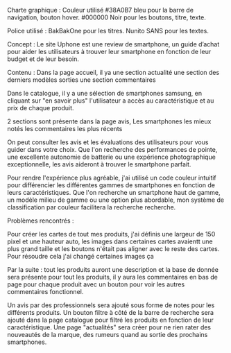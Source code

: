 
Charte graphique :
Couleur utilisé #38A0B7 bleu pour la barre de navigation, bouton hover.
#000000 Noir pour les boutons, titre, texte.

Police utilisé : 
BakBakOne pour les titres. 
Nunito SANS pour les textes. 

Concept :
Le site Uphone est une review de smartphone, un guide d’achat pour aider les utilisateurs à trouver leur smartphone en fonction de leur budget et de leur besoin.


Contenu :
Dans la page accueil, il ya
une section actualité
une section des derniers modèles sorties
une section commentaires


Dans le catalogue, il y a une sélection de smartphones samsung, en cliquant sur "en savoir plus" l'utilisateur a accès au caractéristique et au prix de chaque produit.


2 sections sont présente dans la page avis,
Les smartphones les mieux notés 
les commentaires les plus récents

On peut consulter les avis et les évaluations des utilisateurs pour vous guider dans votre choix. 
Que l'on recherche des performances de pointe, une excellente autonomie de batterie ou une expérience photographique exceptionnelle, les avis aideront à trouver le smartphone parfait.


Pour rendre l'expérience plus agréable, j'ai utilisé un code couleur intuitif pour différencier les différentes gammes de smartphones en fonction de leurs caractéristiques. Que l'on recherche un smartphone haut de gamme, un modèle milieu de gamme ou une option plus abordable, mon système de classification par couleur facilitera la recherche recherche.

Problèmes rencontrés :

Pour créer les cartes de tout mes produits, j'ai définis une largeur de 150 pixel et une hauteur auto, les images dans certaines cartes avaientt une plus grand taille et les boutons n'était pas aligner avec le reste des cartes. Pour résoudre cela j'ai changé certaines images ça 


Par la suite :
tout les produits auront une description et la base de donnée sera présente pour tout les produits, il y aura les commentaires en bas de page pour chaque produit avec un bouton pour voir les autres commentaires fonctionnel.

Un avis par des professionnels sera ajouté sous forme de notes pour les différents produits.
Un bouton filtre à côté de la barre de recherche sera ajouté dans la page catalogue pour filtré les produits en fonction de leur caractéristique.
Une page "actualités" sera créer pour ne rien rater des nouveautés de la marque, des rumeurs quand au sortie des prochains smartphones.





